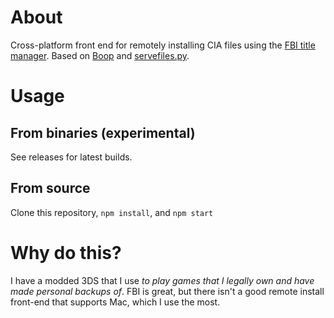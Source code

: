 # About

Cross-platform front end for remotely installing CIA files using the [FBI title manager](https://github.com/Steveice10/FBI). Based on [Boop](https://github.com/miltoncandelero/Boop) and [servefiles.py](https://github.com/Steveice10/FBI/blob/2.4.5/servefiles/servefiles.py).

# Usage

## From binaries (experimental)

See releases for latest builds.

## From source

Clone this repository, `npm install`, and `npm start`

# Why do this?

I have a modded 3DS that I use *to play games that I legally own and have made personal backups of*. FBI is great, but there isn't a good remote install front-end that supports Mac, which I use the most.
